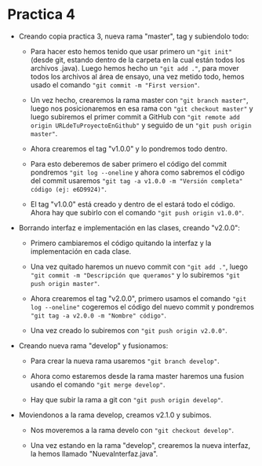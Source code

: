 # Practica 4

- Creando copia practica 3, nueva rama "master", tag y subiendolo todo:

    + Para hacer esto hemos tenido que usar primero un `"git init"` (desde git, estando dentro de la carpeta en la cual están todos los archivos .java). Luego hemos hecho un `"git add ."`, para mover todos los archivos al área de ensayo, una vez metido todo, hemos usado el comando `"git commit -m "First version"`. 

    + Un vez hecho, crearemos la rama master con `"git branch master"`, luego nos posicionaremos en esa rama con `"git checkout master"` y luego subiremos el primer commit a GitHub con `"git remote add origin URLdeTuProyectoEnGithub"` y seguido de un `"git push origin master"`. 

    + Ahora crearemos el tag "v1.0.0" y lo pondremos todo dentro.

    + Para esto deberemos de saber primero el código del commit pondremos `"git log --oneline` y ahora como sabremos el código del commit usaremos `"git tag -a v1.0.0 -m "Versión completa" código (ej: e6D9924)"`.

    + El tag "v1.0.0" está creado y dentro de el estará todo el código. Ahora hay que subirlo con el comando `"git push origin v1.0.0"`.

- Borrando interfaz e implementación en las clases, creando "v2.0.0":
 
    + Primero cambiaremos el código quitando la interfaz y la implementación en cada clase.
    
    + Una vez quitado haremos un nuevo commit con `"git add ."`, luego `"git commit -m "Descripción que queramos"` y lo subiremos `"git push origin master"`.
    
    + Ahora crearemos el tag "v2.0.0", primero usamos el comando `"git log --oneline"` cogeremos el código del nuevo commit y pondremos `"git tag -a v2.0.0 -m "Nombre" código"`.

    + Una vez creado lo subiremos con `"git push origin v2.0.0"`.

- Creando nueva rama "develop" y fusionamos:
    
    + Para crear la nueva rama usaremos `"git branch develop"`.

    + Ahora como estaremos desde la rama master haremos una fusion usando el comando `"git merge develop"`.
    
    + Hay que subir la rama a git con `"git push origin develop"`.

- Moviendonos a la rama develop, creamos v2.1.0 y subimos.

    + Nos moveremos a la rama develo con `"git checkout develop"`.
    
    + Una vez estando en la rama "develop", crearemos la nueva interfaz, la hemos llamado "NuevaInterfaz.java".
